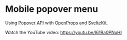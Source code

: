 # Mobile popover menu

Using [Popover API](https://developer.mozilla.org/en-US/docs/Web/API/Popover_API) with [OpenProps](https://open-props.style) and [SvelteKit](https://kit.svelte.dev).

Watch the YouTube video: https://youtu.be/I61Ra0PNuHI
